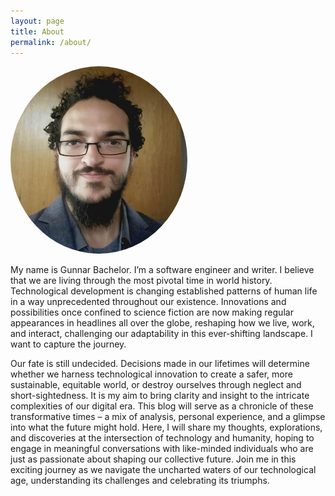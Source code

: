 ```yaml
---
layout: page
title: About
permalink: /about/
---
```


<img src='/assets/profile.jpg' height='300px' style='border-radius:50%;'>

My name is Gunnar Bachelor. I’m a software engineer and writer. I believe that we are living through the most pivotal time in world history. Technological development is changing established patterns of human life in a way unprecedented throughout our existence. Innovations and possibilities once confined to science fiction are now making regular appearances in headlines all over the globe, reshaping how we live, work, and interact, challenging our adaptability in this ever-shifting landscape. I want to capture the journey.

Our fate is still undecided. Decisions made in our lifetimes will determine whether we harness technological innovation to create a safer, more sustainable, equitable world, or destroy ourselves through neglect and short-sightedness. It is my aim to bring clarity and insight to the intricate complexities of our digital era. This blog will serve as a chronicle of these transformative times – a mix of analysis, personal experience, and a glimpse into what the future might hold. Here, I will share my thoughts, explorations, and discoveries at the intersection of technology and humanity, hoping to engage in meaningful conversations with like-minded individuals who are just as passionate about shaping our collective future. Join me in this exciting journey as we navigate the uncharted waters of our technological age, understanding its challenges and celebrating its triumphs.
